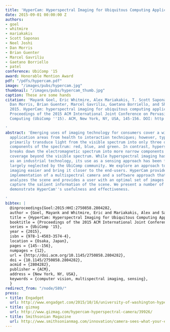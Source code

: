 ```yaml
---
title: 'HyperCam: Hyperspectral Imaging for Ubiquitous Computing Applications'
date: 2015-09-01 00:00:00 Z
authors:
- goel
- whitmire
- mariakakis
- Scott Saponas
- Neel Joshi
- Dan Morris
- Brian Guenter
- Marcel Gavriliu
- Gaetano Borriello
- patel
conference: UbiComp '15
award: Honorable Mention Award
pdf: "/pdfs/hypercam.pdf"
image: "/images/pubs/hypercam.jpg"
thumbnail: "/images/pubs/hypercam_thumb.jpg"
caption: These are some hands
citation: 'Mayank Goel, Eric Whitmire, Alex Mariakakis, T. Scott Saponas, Neel Joshi,
  Dan Morris, Brian Guenter, Marcel Gavriliu, Gaetano Borriello, and Shwetak N. Patel.
  2015. HyperCam: hyperspectral imaging for ubiquitous computing applications. In
  Proceedings of the 2015 ACM International Joint Conference on Pervasive and Ubiquitous
  Computing (UbiComp ''15). ACM, New York, NY, USA, 145-156. DOI: http://dx.doi.org/10.1145/2750858.2804282

'
abstract: 'Emerging uses of imaging technology for consumers cover a wide range of
  application areas from health to interaction techniques; however, typical cameras
  primarily transduce light from the visible spectrum into only three overlapping
  components of the spectrum: red, blue, and green. In contrast, hyperspectral imaging
  breaks down the electromagnetic spectrum into more narrow components and expands
  coverage beyond the visible spectrum. While hyperspectral imaging has proven useful
  as an industrial technology, its use as a sensing approach has been fragmented and
  largely neglected by the UbiComp community. We explore an approach to make hyperspectral
  imaging easier and bring it closer to the end-users. HyperCam provides a low-cost
  implementation of a multispectral camera and a software approach that automatically
  analyzes the scene and provides a user with an optimal set of images that try to
  capture the salient information of the scene. We present a number of use-cases that
  demonstrate HyperCam''s usefulness and effectiveness.

'
bibtex: |
  @inproceedings{Goel:2015:HHI:2750858.2804282,
  author = {Goel, Mayank and Whitmire, Eric and Mariakakis, Alex and Saponas, T. Scott and Joshi, Neel and Morris, Dan and Guenter, Brian and Gavriliu, Marcel and Borriello, Gaetano and Patel, Shwetak N.},
  title = {HyperCam: Hyperspectral Imaging for Ubiquitous Computing Applications},
  booktitle = {Proceedings of the 2015 ACM International Joint Conference on Pervasive and Ubiquitous Computing},
  series = {UbiComp '15},
  year = {2015},
  isbn = {978-1-4503-3574-4},
  location = {Osaka, Japan},
  pages = {145--156},
  numpages = {12},
  url = {http://doi.acm.org/10.1145/2750858.2804282},
  doi = {10.1145/2750858.2804282},
  acmid = {2804282},
  publisher = {ACM},
  address = {New York, NY, USA},
  keywords = {computer vision, multispectral imaging, sensing},
  }
redirect_from: "/node/589/"
press:
- title: Engadget
  url: http://www.engadget.com/2015/10/16/university-of-washington-hyperspectral-imaging/
- title: gizmag
  url: http://www.gizmag.com/hypercam-hyperspectral-camera/39926/
- title: Smithsonian Magazine
  url: http://www.smithsonianmag.com/innovation/camera-sees-what-your-eyes-cant-180957036
---
```


